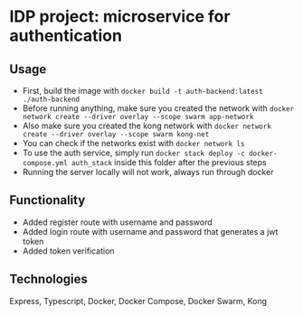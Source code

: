# IDP project: microservice for authentication

## Usage
* First, build the image with `docker build -t auth-backend:latest ./auth-backend`
* Before running anything, make sure you created the network with `docker network create --driver overlay --scope swarm app-network`
* Also make sure you created the kong network with `docker network create --driver overlay --scope swarm kong-net`
* You can check if the networks exist with `docker network ls`
* To use the auth service, simply run `docker stack deploy -c docker-compose.yml auth_stack` inside this folder after the previous steps
* Running the server locally will not work, always run through docker

## Functionality
* Added register route with username and password
* Added login route with username and password that generates a jwt token
* Added token verification

## Technologies
Express, Typescript, Docker, Docker Compose, Docker Swarm, Kong